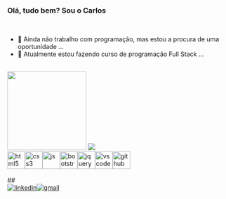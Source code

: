 ### Olá, tudo bem? Sou o Carlos 
<br>

- 🔭 Ainda não trabalho com programação, mas estou a procura de uma oportunidade ...
- 🌱 Atualmente estou fazendo curso de programação Full Stack ...
<br>

<div>
    <a href="https://github.com/CarlosSilva-7"></a>
    <img height="180em" src="https://github-readme-stats.vercel.app/api?username=CarlosSilva-7&show_icons=true&theme=dark">
    <img heigh="180em" src="https://github-readme-stats.vercel.app/api/top-langs/?username=CarlosSilva-7&layout=compact&theme=dark">
</div>
<div style="display: flex; width: 100%; max-width: 700px; height: auto;">
    <br>
    <img style="width:40px;" alt='html5' src="https://cdn.jsdelivr.net/gh/devicons/devicon/icons/html5/html5-original.svg" />
    <img style="width:40px;" alt='css3' src="https://cdn.jsdelivr.net/gh/devicons/devicon/icons/css3/css3-original.svg" />
    <img style="width:40px;" alt='js' src="https://cdn.jsdelivr.net/gh/devicons/devicon/icons/javascript/javascript-original.svg" />
    <img style="width:40px;" alt='bootstrap' src="https://cdn.jsdelivr.net/gh/devicons/devicon/icons/bootstrap/bootstrap-original.svg" /> 
    <img style="width:40px;" alt='jquery' src="https://cdn.jsdelivr.net/gh/devicons/devicon/icons/jquery/jquery-original.svg" />
    <img style="width:40px;" alt='vscode' src="https://cdn.jsdelivr.net/gh/devicons/devicon/icons/vscode/vscode-original.svg" />
    <img style="width:40px;" alt='github' src="https://cdn.jsdelivr.net/gh/devicons/devicon/icons/github/github-original.svg" />
</div>
<br>
##
<div style="display: flex; width: 100%; max-width: 700px; height: auto;" >
    <a href="https://www.linkedin.com/in/carlos-silva-915494164/" target="_blank"><img src="https://img.shields.io/badge/linkedin-%230077B5.svg?style=for-the-badge&logo=linkedin&logoColor=white" alt="linkedin"></a>
    <a href="mailto:carlos.cardoso.silva2@gmail.com" target="_blank"><img src="https://img.shields.io/badge/Gmail-D14836?style=for-the-badge&logo=gmail&logoColor=white" alt="gmail"></a>    
</div>
